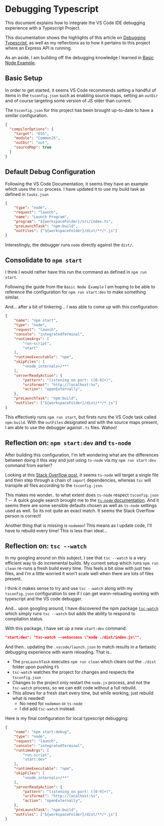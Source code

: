 # Debugging Typescript

This document explains how to integrate the VS Code IDE debugging experience with a Typescript Project.

This documentation shows the highlights of this article on [Debugging Typescript](https://code.visualstudio.com/docs/typescript/typescript-debugging), as well as my reflections as to how it pertains to this project where an Express API is running.

As an aside, I am building off the debugging knowledge I learned in [Basic Node Example](../../../basic-node-example/README.md).

## Basic Setup

In order to get started, it seems VS Code recommends setting a handful of items in the `tsconfig.json` such as enabling source maps, setting an `outDir` and of course targeting some version of JS older than current.

The `tsconfig.json` for this project has been brought up-to-date to have a similar configuration.

```json
{
  "compilerOptions": {
    "target": "ES5",
    "module": "CommonJS",
    "outDir": "out",
    "sourceMap": true
  }
}
```

## Default Debug Configuration

Following the VS Code Documentation, it seems they have an example which uses the `tsc` process.  I have updated it to use my build task as defined in `tasks.json`

```json
{
    "type": "node",
    "request": "launch",
    "name": "Launch Program",
    "program": "${workspaceFolder}/src/index.ts",
    "preLaunchTask": "npm:build",
    "outFiles": ["${workspaceFolder}/dist/**/*.js"]
}
```

Interestingly, the debugger runs `node` directly against the `dist/`.  

## Consolidate to `npm start`

I think I would rather have this run the command as defined in `npm run start`.

Following the guide from the `Basic Node Example` I am hoping to be able to reference the configuration for `npm run start:dev` to make something similar.

And... after a bit of tinkering... I was able to come up with this configuration:

```json
{
    "name": "npm start",
    "type": "node",
    "request": "launch",
    "console": "integratedTerminal",
    "runtimeArgs": [
        "run-script",
        "start"
    ],
    "runtimeExecutable": "npm",
    "skipFiles": [
        "<node_internals>/**"
    ],
    "serverReadyAction": {
        "pattern": "listening on port: ([0-9]+)",
        "uriFormat": "http://localhost:%s",
        "action": "openExternally",
    },
    "preLaunchTask": "npm:build",
    "outFiles": ["${workspaceFolder}/dist/**/*.js"]
}
```

This effectively runs `npm run start`, but firsts runs the VS Code task called `npm:build`.  With the `outFiles` designated and with the source maps present, I am able to use the debugger against `.ts` files.  Wahoo!


## Reflection on: `npm start:dev` and `ts-node`

After building this configuration, I'm left wondering what are the differences between doing it this way and just using `ts-node` via my `npm run start:dev` command from earlier?

Looking at this [Stack Overflow post](https://stackoverflow.com/a/51456915/910678), it seems `ts-node` will target a single file and then step through a chain of `import` dependencies, whereas `tsc` will transpile all files according to the `tsconfig.json`.  

This makes me wonder.. to what extent does `ts-node` respect `tsconfig.json` ? -- A quick google search brought me to the [`ts-node` documentation](https://typestrong.org/ts-node/docs/troubleshooting/#configuration).  And it seems there are some sensible defaults chosen as well as `ts-node` settings used as well.  So its not quite an exact match.  It seems the Stack Overflow person is correct!

Another thing that is missing is `nodemon`!  This means as I update code, I'll have to rebuild every time!  This is less than ideal...


## Reflection on: `tsc --watch`

In my googling around on this subject, I see that `tsc --watch` is a very efficient way to do incremental builds.  My current setup which runs `npm run clean` re-runs a fresh build every time.  This feels a bit slow with just two files, and I'm a little worried it won't scale well when there are lots of files present.

I think it makes sense to try and use `tsc --watch` along with my `tsconfig.json` configuration to see if I can get warm-reloading working with typescript and the VS code debugger.

And... upon googling around, I have discovered the npm package [`tsc-watch`](https://www.npmjs.com/package/tsc-watch) which simply runs `tsc --watch` but adds the ability to respond to compilation status.

With this package, I have set up a new `start:dev` command:

```json
"start:dev": "tsc-watch --onSuccess \"node ./dist/index.js\"",
```

And then.. updating the `.vscode/launch.json` to match results in a fantastic debugging experience with warm reloading.  That is..

- The `preLaunchTask` executes `npm run clean` which clears out the `./dist` folder upon pushing `F5`
- `tsc-watch` watches the project for changes and respects the `tsconfig.json`
- Changes to the project only restart the `node.js` process, and not the `tsc-watch` process, so we can edit code without a full rebuild.
- This allows for a fresh start every time, but while working, just rebuild what is needed!
  - No need for `nodemon` or `ts-node`
  - I did add `tsc-watch` instead.

Here is my final configuration for local typescript debugging:

```json
{
    "name": "npm start:debug",
    "type": "node",
    "request": "launch",
    "console": "integratedTerminal",
    "runtimeArgs": [
        "run-script",
        "start:dev"
    ],
    "runtimeExecutable": "npm",
    "skipFiles": [
        "<node_internals>/**"
    ],
    "serverReadyAction": {
        "pattern": "listening on port: ([0-9]+)",
        "uriFormat": "http://localhost:%s",
        "action": "openExternally",
    },
    "preLaunchTask": "npm:build",
    "outFiles": ["${workspaceFolder}/dist/**/*.js"]
}
```
